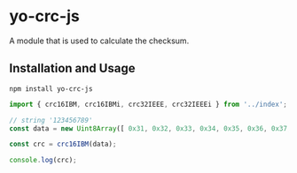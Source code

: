 # yo-crc-js

A module that is used to calculate the checksum.

## Installation and Usage

```shell
npm install yo-crc-js
```


```ts
import { crc16IBM, crc16IBMi, crc32IEEE, crc32IEEEi } from '../index';

// string '123456789'
const data = new Uint8Array([ 0x31, 0x32, 0x33, 0x34, 0x35, 0x36, 0x37, 0x38, 0x39 ]);

const crc = crc16IBM(data);

console.log(crc);

```
